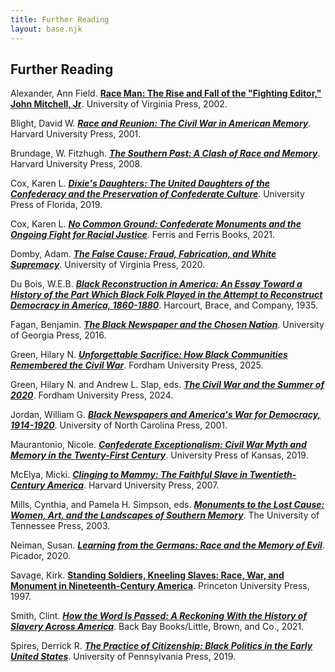 ```yaml
---
title: Further Reading
layout: base.njk
---
```

<div id="further-reading" class="container" style="margin-top:10px;">

## Further Reading

Alexander, Ann Field. **[Race Man: The Rise and Fall of the "Fighting Editor," John Mitchell, Jr](https://www.upress.virginia.edu/title/3219/)**. University of Virginia Press, 2002. 

Blight, David W. ***[Race and Reunion: The Civil War in American Memory](https://www.hup.harvard.edu/books/9780674008199)***. Harvard University Press, 2001.

Brundage, W. Fitzhugh. ***[The Southern Past: A Clash of Race and Memory](https://www.hup.harvard.edu/books/9780674027213)***. Harvard University Press, 2008.

Cox, Karen L. ***[Dixie's Daughters: The United Daughters of the Confederacy and the Preservation of Confederate Culture](https://upf.com/book.asp?id=9780813064130)***. University Press of Florida, 2019.

Cox, Karen L. ***[No Common Ground: Confederate Monuments and the Ongoing Fight for Racial Justice](https://uncpress.org/book/9781469662671/no-common-ground/)***. Ferris and Ferris Books, 2021. 

Domby, Adam. ***[The False Cause: Fraud, Fabrication, and White Supremacy](https://www.upress.virginia.edu/title/5354/)***. University of Virginia Press, 2020.

Du Bois, W.E.B. ***[Black Reconstruction in America: An Essay Toward a History of the Part Which Black Folk Played in the Attempt to Reconstruct Democracy in America, 1860-1880](https://archive.org/details/blackreconstruc00dubo/page/n5/mode/2up)***. Harcourt, Brace, and Company, 1935. 

Fagan, Benjamin. ***[The Black Newspaper and the Chosen Nation](https://ugapress.org/book/9780820354699/the-black-newspaper-and-the-chosen-nation/)***. University of Georgia Press, 2016. 

Green, Hilary N. ***[Unforgettable Sacrifice: How Black Communities Remembered the Civil War](https://www.fordhampress.com/9781531508524/unforgettable-sacrifice/)***. Fordham University Press, 2025.

Green, Hilary N. and Andrew L. Slap, eds. ***[The Civil War and the Summer of 2020](https://www.fordhampress.com/9781531505004/the-civil-war-and-the-summer-of-2020/)***. Fordham University Press, 2024.

Jordan, William G. ***[Black Newspapers and America's War for Democracy, 1914-1920](https://uncpress.org/book/9780807849361/black-newspapers-and-americas-war-for-democracy-1914-1920/)***. University of North Carolina Press, 2001. 

Maurantonio, Nicole. ***[Confederate Exceptionalism: Civil War Myth and Memory in the Twenty-First Century](https://kansaspress.ku.edu/9780700634224/)***. University Press of Kansas, 2019. 

McElya, Micki. ***[Clinging to Mammy: The Faithful Slave in Twentieth-Century America](https://www.hup.harvard.edu/books/9780674024335)***. Harvard University Press, 2007.

Mills, Cynthia, and Pamela H. Simpson, eds. ***[Monuments to the Lost Cause: Women, Art, and the Landscapes of Southern Memory](https://utpress.org/title/monuments-to-the-lost-cause/)***. The University of Tennessee Press, 2003.

Neiman, Susan. ***[Learning from the Germans: Race and the Memory of Evil](https://us.macmillan.com/books/9780374715526/learningfromthegermans/)***. Picador, 2020.

Savage, Kirk. **[Standing Soldiers, Kneeling Slaves: Race, War, and Monument in Nineteenth-Century America](https://press.princeton.edu/books/paperback/9780691183152/standing-soldiers-kneeling-slaves?srsltid=AfmBOorgMlaAHt5cEmPOkYlpKLcMQe3evwhf8LwlCC8KOwZpgW2xj8Qp)**. Princeton University Press, 1997.

Smith, Clint. ***[How the Word Is Passed: A Reckoning With the History of Slavery Across America](https://www.clintsmithiii.com/how-the-word-is-passed)***. Back Bay Books/Little, Brown, and Co., 2021.

Spires, Derrick R. ***[The Practice of Citizenship: Black Politics in the Early United States](https://www.pennpress.org/9780812250800/the-practice-of-citizenship/)***. University of Pennsylvania Press, 2019.

</div>
